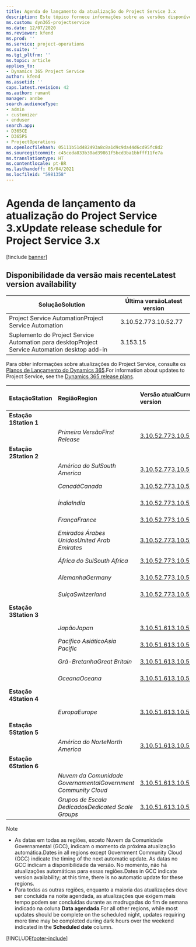 ```yaml
---
title: Agenda de lançamento da atualização do Project Service 3.x
description: Este tópico fornece informações sobre as versões disponíveis e futuras do Dynamics 365 Project Service Automation.
ms.custom: dyn365-projectservice
ms.date: 12/07/2020
ms.reviewer: kfend
ms.prod: ''
ms.service: project-operations
ms.suite: ''
ms.tgt_pltfrm: ''
ms.topic: article
applies_to:
- Dynamics 365 Project Service
author: kfend
ms.assetid: ''
caps.latest.revision: 42
ms.author: rumant
manager: annbe
search.audienceType:
- admin
- customizer
- enduser
search.app:
- D365CE
- D365PS
- ProjectOperations
ms.openlocfilehash: 05111b51d482493a8c8a1d9c9da44d6cd95fc8d2
ms.sourcegitcommit: c45ceda833b30ad39861f5bcd3ba1bbfff11fe7a
ms.translationtype: HT
ms.contentlocale: pt-BR
ms.lasthandoff: 05/04/2021
ms.locfileid: "5981358"
---
```

# <a name="update-release-schedule-for-project-service-3x"></a><span data-ttu-id="8020f-103">Agenda de lançamento da atualização do Project Service 3.x</span><span class="sxs-lookup"><span data-stu-id="8020f-103">Update release schedule for Project Service 3.x</span></span>

[!include [banner](../includes/psa-now-project-operations.md)]

## <a name="latest-version-availability"></a><span data-ttu-id="8020f-104">Disponibilidade da versão mais recente</span><span class="sxs-lookup"><span data-stu-id="8020f-104">Latest version availability</span></span>

| <span data-ttu-id="8020f-105">Solução</span><span class="sxs-lookup"><span data-stu-id="8020f-105">Solution</span></span>  | <span data-ttu-id="8020f-106">Última versão</span><span class="sxs-lookup"><span data-stu-id="8020f-106">Latest version</span></span> |
|-------|----|
| <span data-ttu-id="8020f-107">Project Service Automation</span><span class="sxs-lookup"><span data-stu-id="8020f-107">Project Service Automation</span></span>    | <span data-ttu-id="8020f-108">3.10.52.77</span><span class="sxs-lookup"><span data-stu-id="8020f-108">3.10.52.77</span></span> |
| <span data-ttu-id="8020f-109">Suplemento do Project Service Automation para desktop</span><span class="sxs-lookup"><span data-stu-id="8020f-109">Project Service Automation desktop add-in</span></span>                | <span data-ttu-id="8020f-110">3.15</span><span class="sxs-lookup"><span data-stu-id="8020f-110">3.15</span></span>          |

<span data-ttu-id="8020f-111">Para obter informações sobre atualizações do Project Service, consulte os [Planos de Lançamento do Dynamics 365](/dynamics365/release-plans/).</span><span class="sxs-lookup"><span data-stu-id="8020f-111">For information about updates to Project Service, see the [Dynamics 365 release plans](/dynamics365/release-plans/).</span></span> 

| <span data-ttu-id="8020f-112">Estação</span><span class="sxs-lookup"><span data-stu-id="8020f-112">Station</span></span>  | <span data-ttu-id="8020f-113">Região</span><span class="sxs-lookup"><span data-stu-id="8020f-113">Region</span></span> | <span data-ttu-id="8020f-114">Versão atual</span><span class="sxs-lookup"><span data-stu-id="8020f-114">Current version</span></span> | <span data-ttu-id="8020f-115">Próxima versão</span><span class="sxs-lookup"><span data-stu-id="8020f-115">Next version</span></span> |  <span data-ttu-id="8020f-116">Data agendada</span><span class="sxs-lookup"><span data-stu-id="8020f-116">Scheduled date</span></span>
| :---   | :---   | :---   | :---   |:---   |         
|<span data-ttu-id="8020f-117"><strong>Estação 1</strong></span><span class="sxs-lookup"><span data-stu-id="8020f-117"><strong>Station 1</strong></span></span> | |  |  | |
| | <span data-ttu-id="8020f-118"><i>Primeira Versão</i></span><span class="sxs-lookup"><span data-stu-id="8020f-118"><i>First Release</i></span></span> | [<span data-ttu-id="8020f-119">3.10.52.77</span><span class="sxs-lookup"><span data-stu-id="8020f-119">3.10.52.77</span></span>](whats-new-ur-31.md) | <span data-ttu-id="8020f-120">TBD</span><span class="sxs-lookup"><span data-stu-id="8020f-120">TBD</span></span> | <span data-ttu-id="8020f-121">28 de maio de 2021</span><span class="sxs-lookup"><span data-stu-id="8020f-121">May 28, 2021</span></span>
|<span data-ttu-id="8020f-122"><strong>Estação 2</strong></span><span class="sxs-lookup"><span data-stu-id="8020f-122"><strong>Station 2</strong></span></span> | |  |  | |
| | <span data-ttu-id="8020f-123"><i>América do Sul</i></span><span class="sxs-lookup"><span data-stu-id="8020f-123"><i>South America</i></span></span> | [<span data-ttu-id="8020f-124">3.10.52.77</span><span class="sxs-lookup"><span data-stu-id="8020f-124">3.10.52.77</span></span>](whats-new-ur-31.md) | <span data-ttu-id="8020f-125">TBD</span><span class="sxs-lookup"><span data-stu-id="8020f-125">TBD</span></span> | <span data-ttu-id="8020f-126">4 de junho de 2021</span><span class="sxs-lookup"><span data-stu-id="8020f-126">June 4, 2021</span></span>
| | <span data-ttu-id="8020f-127"><i>Canadá</i></span><span class="sxs-lookup"><span data-stu-id="8020f-127"><i>Canada</i></span></span> | [<span data-ttu-id="8020f-128">3.10.52.77</span><span class="sxs-lookup"><span data-stu-id="8020f-128">3.10.52.77</span></span>](whats-new-ur-31.md) | <span data-ttu-id="8020f-129">TBD</span><span class="sxs-lookup"><span data-stu-id="8020f-129">TBD</span></span> | <span data-ttu-id="8020f-130">4 de junho de 2021</span><span class="sxs-lookup"><span data-stu-id="8020f-130">June 4, 2021</span></span>
| | <span data-ttu-id="8020f-131"><i>Índia</i></span><span class="sxs-lookup"><span data-stu-id="8020f-131"><i>India</i></span></span> | [<span data-ttu-id="8020f-132">3.10.52.77</span><span class="sxs-lookup"><span data-stu-id="8020f-132">3.10.52.77</span></span>](whats-new-ur-31.md) | <span data-ttu-id="8020f-133">TBD</span><span class="sxs-lookup"><span data-stu-id="8020f-133">TBD</span></span> | <span data-ttu-id="8020f-134">4 de junho de 2021</span><span class="sxs-lookup"><span data-stu-id="8020f-134">June 4, 2021</span></span>
| | <span data-ttu-id="8020f-135"><i>França</i></span><span class="sxs-lookup"><span data-stu-id="8020f-135"><i>France</i></span></span> | [<span data-ttu-id="8020f-136">3.10.52.77</span><span class="sxs-lookup"><span data-stu-id="8020f-136">3.10.52.77</span></span>](whats-new-ur-31.md) | <span data-ttu-id="8020f-137">TBD</span><span class="sxs-lookup"><span data-stu-id="8020f-137">TBD</span></span> | <span data-ttu-id="8020f-138">4 de junho de 2021</span><span class="sxs-lookup"><span data-stu-id="8020f-138">June 4, 2021</span></span>
| | <span data-ttu-id="8020f-139"><i>Emirados Árabes Unidos</i></span><span class="sxs-lookup"><span data-stu-id="8020f-139"><i>United Arab Emirates</i></span></span> | [<span data-ttu-id="8020f-140">3.10.52.77</span><span class="sxs-lookup"><span data-stu-id="8020f-140">3.10.52.77</span></span>](whats-new-ur-31.md) | <span data-ttu-id="8020f-141">TBD</span><span class="sxs-lookup"><span data-stu-id="8020f-141">TBD</span></span> | <span data-ttu-id="8020f-142">4 de junho de 2021</span><span class="sxs-lookup"><span data-stu-id="8020f-142">June 4, 2021</span></span>
| | <span data-ttu-id="8020f-143"><i>África do Sul</i></span><span class="sxs-lookup"><span data-stu-id="8020f-143"><i>South Africa</i></span></span> | [<span data-ttu-id="8020f-144">3.10.52.77</span><span class="sxs-lookup"><span data-stu-id="8020f-144">3.10.52.77</span></span>](whats-new-ur-31.md) | <span data-ttu-id="8020f-145">TBD</span><span class="sxs-lookup"><span data-stu-id="8020f-145">TBD</span></span> | <span data-ttu-id="8020f-146">4 de junho de 2021</span><span class="sxs-lookup"><span data-stu-id="8020f-146">June 4, 2021</span></span>
| | <span data-ttu-id="8020f-147"><i>Alemanha</i></span><span class="sxs-lookup"><span data-stu-id="8020f-147"><i>Germany</i></span></span> | [<span data-ttu-id="8020f-148">3.10.52.77</span><span class="sxs-lookup"><span data-stu-id="8020f-148">3.10.52.77</span></span>](whats-new-ur-31.md) | <span data-ttu-id="8020f-149">TBD</span><span class="sxs-lookup"><span data-stu-id="8020f-149">TBD</span></span> | <span data-ttu-id="8020f-150">4 de junho de 2021</span><span class="sxs-lookup"><span data-stu-id="8020f-150">June 4, 2021</span></span>
| | <span data-ttu-id="8020f-151"><i>Suíça</i></span><span class="sxs-lookup"><span data-stu-id="8020f-151"><i>Switzerland</i></span></span> | [<span data-ttu-id="8020f-152">3.10.52.77</span><span class="sxs-lookup"><span data-stu-id="8020f-152">3.10.52.77</span></span>](whats-new-ur-31.md) | <span data-ttu-id="8020f-153">TBD</span><span class="sxs-lookup"><span data-stu-id="8020f-153">TBD</span></span> | <span data-ttu-id="8020f-154">4 de junho de 2021</span><span class="sxs-lookup"><span data-stu-id="8020f-154">June 4, 2021</span></span>
|<span data-ttu-id="8020f-155"><strong>Estação 3</strong></span><span class="sxs-lookup"><span data-stu-id="8020f-155"><strong>Station 3</strong></span></span> | |  |  | |
| | <span data-ttu-id="8020f-156"><i>Japão</i></span><span class="sxs-lookup"><span data-stu-id="8020f-156"><i>Japan</i></span></span> | [<span data-ttu-id="8020f-157">3.10.51.61</span><span class="sxs-lookup"><span data-stu-id="8020f-157">3.10.51.61</span></span>](whats-new-ur-30.md) | [<span data-ttu-id="8020f-158">3.10.52.77</span><span class="sxs-lookup"><span data-stu-id="8020f-158">3.10.52.77</span></span>](whats-new-ur-31.md) | <span data-ttu-id="8020f-159">07 de maio de 2021</span><span class="sxs-lookup"><span data-stu-id="8020f-159">May 07, 2021</span></span>
| | <span data-ttu-id="8020f-160"><i>Pacífico Asiático</i></span><span class="sxs-lookup"><span data-stu-id="8020f-160"><i>Asia Pacific</i></span></span> | [<span data-ttu-id="8020f-161">3.10.51.61</span><span class="sxs-lookup"><span data-stu-id="8020f-161">3.10.51.61</span></span>](whats-new-ur-30.md) | [<span data-ttu-id="8020f-162">3.10.52.77</span><span class="sxs-lookup"><span data-stu-id="8020f-162">3.10.52.77</span></span>](whats-new-ur-31.md) | <span data-ttu-id="8020f-163">07 de maio de 2021</span><span class="sxs-lookup"><span data-stu-id="8020f-163">May 07, 2021</span></span>
| | <span data-ttu-id="8020f-164"><i>Grã-Bretanha</i></span><span class="sxs-lookup"><span data-stu-id="8020f-164"><i>Great Britain</i></span></span> | [<span data-ttu-id="8020f-165">3.10.51.61</span><span class="sxs-lookup"><span data-stu-id="8020f-165">3.10.51.61</span></span>](whats-new-ur-30.md) | [<span data-ttu-id="8020f-166">3.10.52.77</span><span class="sxs-lookup"><span data-stu-id="8020f-166">3.10.52.77</span></span>](whats-new-ur-31.md) | <span data-ttu-id="8020f-167">07 de maio de 2021</span><span class="sxs-lookup"><span data-stu-id="8020f-167">May 07, 2021</span></span>
| | <span data-ttu-id="8020f-168"><i>Oceana</i></span><span class="sxs-lookup"><span data-stu-id="8020f-168"><i>Oceana</i></span></span> | [<span data-ttu-id="8020f-169">3.10.51.61</span><span class="sxs-lookup"><span data-stu-id="8020f-169">3.10.51.61</span></span>](whats-new-ur-30.md) | [<span data-ttu-id="8020f-170">3.10.52.77</span><span class="sxs-lookup"><span data-stu-id="8020f-170">3.10.52.77</span></span>](whats-new-ur-31.md) | <span data-ttu-id="8020f-171">07 de maio de 2021</span><span class="sxs-lookup"><span data-stu-id="8020f-171">May 07, 2021</span></span>
|<span data-ttu-id="8020f-172"><strong>Estação 4</strong></span><span class="sxs-lookup"><span data-stu-id="8020f-172"><strong>Station 4</strong></span></span> | |  |  | |
| | <span data-ttu-id="8020f-173"><i>Europa</i></span><span class="sxs-lookup"><span data-stu-id="8020f-173"><i>Europe</i></span></span> | [<span data-ttu-id="8020f-174">3.10.51.61</span><span class="sxs-lookup"><span data-stu-id="8020f-174">3.10.51.61</span></span>](whats-new-ur-30.md) | [<span data-ttu-id="8020f-175">3.10.52.77</span><span class="sxs-lookup"><span data-stu-id="8020f-175">3.10.52.77</span></span>](whats-new-ur-31.md) | <span data-ttu-id="8020f-176">14 de maio de 2021</span><span class="sxs-lookup"><span data-stu-id="8020f-176">May 14, 2021</span></span>
|<span data-ttu-id="8020f-177"><strong>Estação 5</strong></span><span class="sxs-lookup"><span data-stu-id="8020f-177"><strong>Station 5</strong></span></span> | |  |  | |
| | <span data-ttu-id="8020f-178"><i>América do Norte</i></span><span class="sxs-lookup"><span data-stu-id="8020f-178"><i>North America</i></span></span> | [<span data-ttu-id="8020f-179">3.10.51.61</span><span class="sxs-lookup"><span data-stu-id="8020f-179">3.10.51.61</span></span>](whats-new-ur-30.md) | [<span data-ttu-id="8020f-180">3.10.52.77</span><span class="sxs-lookup"><span data-stu-id="8020f-180">3.10.52.77</span></span>](whats-new-ur-31.md) | <span data-ttu-id="8020f-181">21 de maio de 2021</span><span class="sxs-lookup"><span data-stu-id="8020f-181">May 21, 2021</span></span>
|<span data-ttu-id="8020f-182"><strong>Estação 6</strong></span><span class="sxs-lookup"><span data-stu-id="8020f-182"><strong>Station 6</strong></span></span> | |  |  | |
| | <span data-ttu-id="8020f-183"><i>Nuvem da Comunidade Governamental</i></span><span class="sxs-lookup"><span data-stu-id="8020f-183"><i>Government Community Cloud</i></span></span> | [<span data-ttu-id="8020f-184">3.10.51.61</span><span class="sxs-lookup"><span data-stu-id="8020f-184">3.10.51.61</span></span>](whats-new-ur-30.md) | [<span data-ttu-id="8020f-185">3.10.52.77</span><span class="sxs-lookup"><span data-stu-id="8020f-185">3.10.52.77</span></span>](whats-new-ur-31.md) | <span data-ttu-id="8020f-186">21 de maio de 2021</span><span class="sxs-lookup"><span data-stu-id="8020f-186">May 21, 2021</span></span>
| | <span data-ttu-id="8020f-187"><i>Grupos de Escala Dedicados</i></span><span class="sxs-lookup"><span data-stu-id="8020f-187"><i>Dedicated Scale Groups</i></span></span> | [<span data-ttu-id="8020f-188">3.10.51.61</span><span class="sxs-lookup"><span data-stu-id="8020f-188">3.10.51.61</span></span>](whats-new-ur-30.md) | [<span data-ttu-id="8020f-189">3.10.52.77</span><span class="sxs-lookup"><span data-stu-id="8020f-189">3.10.52.77</span></span>](whats-new-ur-31.md) | <span data-ttu-id="8020f-190">28 de maio de 2021</span><span class="sxs-lookup"><span data-stu-id="8020f-190">May 28, 2021</span></span>

>[!Note]
> - <span data-ttu-id="8020f-191">As datas em todas as regiões, exceto Nuvem da Comunidade Governamental (GCC), indicam o momento da próxima atualização automática.</span><span class="sxs-lookup"><span data-stu-id="8020f-191">Dates in all regions except Government Community Cloud (GCC) indicate the timing of the next automatic update.</span></span> <span data-ttu-id="8020f-192">As datas no GCC indicam a disponibilidade da versão. No momento, não há atualizações automáticas para essas regiões.</span><span class="sxs-lookup"><span data-stu-id="8020f-192">Dates in GCC indicate version availability; at this time, there is no automatic update for these regions.</span></span>
> - <span data-ttu-id="8020f-193">Para todas as outras regiões, enquanto a maioria das atualizações deve ser concluída na noite agendada, as atualizações que exigem mais tempo podem ser concluídas durante as madrugadas do fim de semana indicado na coluna **Data agendada**.</span><span class="sxs-lookup"><span data-stu-id="8020f-193">For all other regions, while most updates should be complete on the scheduled night, updates requiring more time may be completed during dark hours over the weekend indicated in the **Scheduled date** column.</span></span>


[!INCLUDE[footer-include](../includes/footer-banner.md)]
